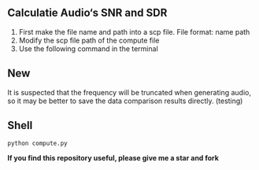 ## Calculatie Audio‘s SNR and SDR
1. First make the file name and path into a scp file. File format: name path
2. Modify the scp file path of the compute file
3. Use the following command in the terminal

## New
It is suspected that the frequency will be truncated when generating audio, so it may be better to save the data comparison results directly. (testing)

## Shell
```shell
python compute.py
```

**If you find this repository useful, please give me a star and fork**